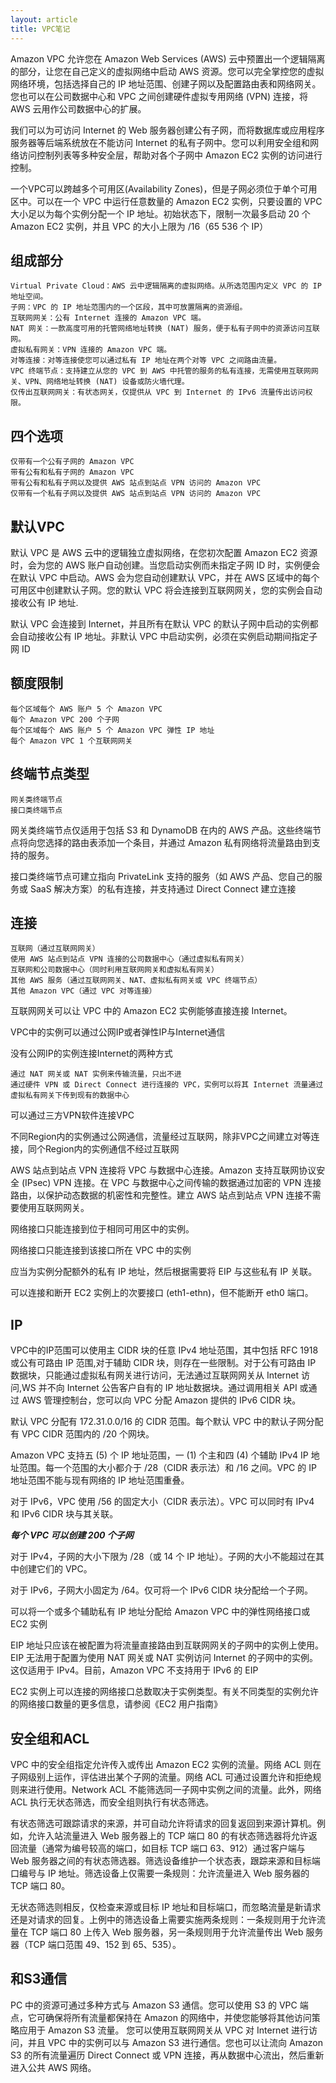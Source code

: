 ```yaml
---
layout: article
title: VPC笔记
---
```


Amazon VPC 允许您在 Amazon Web Services (AWS) 云中预置出一个逻辑隔离的部分，让您在自己定义的虚拟网络中启动 AWS 资源。您可以完全掌控您的虚拟网络环境，包括选择自己的 IP 地址范围、创建子网以及配置路由表和网络网关。您也可以在公司数据中心和 VPC 之间创建硬件虚拟专用网络 (VPN) 连接，将 AWS 云用作公司数据中心的扩展。

我们可以为可访问 Internet 的 Web 服务器创建公有子网，而将数据库或应用程序服务器等后端系统放在不能访问 Internet 的私有子网中。您可以利用安全组和网络访问控制列表等多种安全层，帮助对各个子网中 Amazon EC2 实例的访问进行控制。

一个VPC可以跨越多个可用区(Availability Zones)，但是子网必须位于单个可用区中。可以在一个 VPC 中运行任意数量的 Amazon EC2 实例，只要设置的 VPC 大小足以为每个实例分配一个 IP 地址。初始状态下，限制一次最多启动 20 个 Amazon EC2 实例，并且 VPC 的大小上限为 /16（65 536 个 IP）

## 组成部分

```
Virtual Private Cloud：AWS 云中逻辑隔离的虚拟网络。从所选范围内定义 VPC 的 IP 地址空间。
子网：VPC 的 IP 地址范围内的一个区段，其中可放置隔离的资源组。
互联网网关：公有 Internet 连接的 Amazon VPC 端。
NAT 网关：一款高度可用的托管网络地址转换 (NAT) 服务，便于私有子网中的资源访问互联网。
虚拟私有网关：VPN 连接的 Amazon VPC 端。
对等连接：对等连接使您可以通过私有 IP 地址在两个对等 VPC 之间路由流量。
VPC 终端节点：支持建立从您的 VPC 到 AWS 中托管的服务的私有连接，无需使用互联网网关、VPN、网络地址转换 (NAT) 设备或防火墙代理。
仅传出互联网网关：有状态网关，仅提供从 VPC 到 Internet 的 IPv6 流量传出访问权限。
```


## 四个选项

```
仅带有一个公有子网的 Amazon VPC
带有公有和私有子网的 Amazon VPC
带有公有和私有子网以及提供 AWS 站点到站点 VPN 访问的 Amazon VPC
仅带有一个私有子网以及提供 AWS 站点到站点 VPN 访问的 Amazon VPC
```

## 默认VPC

默认 VPC 是 AWS 云中的逻辑独立虚拟网络，在您初次配置 Amazon EC2 资源时，会为您的 AWS 账户自动创建。当您启动实例而未指定子网 ID 时，实例便会在默认 VPC 中启动。AWS 会为您自动创建默认 VPC，并在 AWS 区域中的每个可用区中创建默认子网。您的默认 VPC 将会连接到互联网网关，您的实例会自动接收公有 IP 地址.

默认 VPC 会连接到 Internet，并且所有在默认 VPC 的默认子网中启动的实例都会自动接收公有 IP 地址。非默认 VPC 中启动实例，必须在实例启动期间指定子网 ID


## 额度限制

```
每个区域每个 AWS 账户 5 个 Amazon VPC
每个 Amazon VPC 200 个子网
每个区域每个 AWS 账户 5 个 Amazon VPC 弹性 IP 地址
每个 Amazon VPC 1 个互联网网关
```


## 终端节点类型

```
网关类终端节点
接口类终端节点
```

网关类终端节点仅适用于包括 S3 和 DynamoDB 在内的 AWS 产品。这些终端节点将向您选择的路由表添加一个条目，并通过 Amazon 私有网络将流量路由到支持的服务。

接口类终端节点可建立指向 PrivateLink 支持的服务（如 AWS 产品、您自己的服务或 SaaS 解决方案）的私有连接，并支持通过 Direct Connect 建立连接


## 连接

```
互联网（通过互联网网关）
使用 AWS 站点到站点 VPN 连接的公司数据中心（通过虚拟私有网关）
互联网和公司数据中心（同时利用互联网网关和虚拟私有网关）
其他 AWS 服务（通过互联网网关、NAT、虚拟私有网关或 VPC 终端节点）
其他 Amazon VPC（通过 VPC 对等连接）
```

互联网网关可以让 VPC 中的 Amazon EC2 实例能够直接连接 Internet。

VPC中的实例可以通过公网IP或者弹性IP与Internet通信

没有公网IP的实例连接Internet的两种方式

```
通过 NAT 网关或 NAT 实例来传输流量，只出不进
通过硬件 VPN 或 Direct Connect 进行连接的 VPC，实例可以将其 Internet 流量通过虚拟私有网关下传到现有的数据中心
```

可以通过三方VPN软件连接VPC

不同Region内的实例通过公网通信，流量经过互联网，除非VPC之间建立对等连接，同个Region内的实例通信不经过互联网

AWS 站点到站点 VPN 连接将 VPC 与数据中心连接。Amazon 支持互联网协议安全 (IPsec) VPN 连接。在 VPC 与数据中心之间传输的数据通过加密的 VPN 连接路由，以保护动态数据的机密性和完整性。建立 AWS 站点到站点 VPN 连接不需要使用互联网网关。

网络接口只能连接到位于相同可用区中的实例。

网络接口只能连接到该接口所在 VPC 中的实例

应当为实例分配额外的私有 IP 地址，然后根据需要将 EIP 与这些私有 IP 关联。

可以连接和断开 EC2 实例上的次要接口 (eth1-ethn)，但不能断开 eth0 端口。

## IP

VPC中的IP范围可以使用主 CIDR 块的任意 IPv4 地址范围，其中包括 RFC 1918 或公有可路由 IP 范围,对于辅助 CIDR 块，则存在一些限制。对于公有可路由 IP 数据块，只能通过虚拟私有网关进行访问，无法通过互联网网关从 Internet 访问,WS 并不向 Internet 公告客户自有的 IP 地址数据块。通过调用相关 API 或通过 AWS 管理控制台，您可以向 VPC 分配 Amazon 提供的 IPv6 CIDR 块。

默认 VPC 分配有 172.31.0.0/16 的 CIDR 范围。每个默认 VPC 中的默认子网分配有 VPC CIDR 范围内的 /20 个网块。 

Amazon VPC 支持五 (5) 个 IP 地址范围，一 (1) 个主和四 (4) 个辅助 IPv4 IP 地址范围。每一个范围的大小都介于 /28（CIDR 表示法）和 /16 之间。VPC 的 IP 地址范围不能与现有网络的 IP 地址范围重叠。

对于 IPv6，VPC 使用 /56 的固定大小（CIDR 表示法）。VPC 可以同时有 IPv4 和 IPv6 CIDR 块与其关联。

***每个 VPC 可以创建 200 个子网***

对于 IPv4，子网的大小下限为 /28（或 14 个 IP 地址）。子网的大小不能超过在其中创建它们的 VPC。

对于 IPv6，子网大小固定为 /64。仅可将一个 IPv6 CIDR 块分配给一个子网。

可以将一个或多个辅助私有 IP 地址分配给 Amazon VPC 中的弹性网络接口或 EC2 实例

EIP 地址只应该在被配置为将流量直接路由到互联网网关的子网中的实例上使用。EIP 无法用于配置为使用 NAT 网关或 NAT 实例访问 Internet 的子网中的实例。这仅适用于 IPv4。目前，Amazon VPC 不支持用于 IPv6 的 EIP

EC2 实例上可以连接的网络接口总数取决于实例类型。有关不同类型的实例允许的网络接口数量的更多信息，请参阅《EC2 用户指南》


## 安全组和ACL

VPC 中的安全组指定允许传入或传出 Amazon EC2 实例的流量。网络 ACL 则在子网级别上运作，评估进出某个子网的流量。网络 ACL 可通过设置允许和拒绝规则来进行使用。Network ACL 不能筛选同一子网中实例之间的流量。此外，网络 ACL 执行无状态筛选，而安全组则执行有状态筛选。

有状态筛选可跟踪请求的来源，并可自动允许将请求的回复返回到来源计算机。例如，允许入站流量进入 Web 服务器上的 TCP 端口 80 的有状态筛选器将允许返回流量（通常为编号较高的端口，如目标 TCP 端口 63、912）通过客户端与 Web 服务器之间的有状态筛选器。筛选设备维护一个状态表，跟踪来源和目标端口编号与 IP 地址。筛选设备上仅需要一条规则：允许流量进入 Web 服务器的 TCP 端口 80。

无状态筛选则相反，仅检查来源或目标 IP 地址和目标端口，而忽略流量是新请求还是对请求的回复。上例中的筛选设备上需要实施两条规则：一条规则用于允许流量在 TCP 端口 80 上传入 Web 服务器，另一条规则用于允许流量传出 Web 服务器（TCP 端口范围 49、152 到 65、535）。


## 和S3通信

PC 中的资源可通过多种方式与 Amazon S3 通信。您可以使用 S3 的 VPC 端点，它可确保将所有流量都保持在 Amazon 的网络中，并使您能够将其他访问策略应用于 Amazon S3 流量。
您可以使用互联网网关从 VPC 对 Internet 进行访问，并且 VPC 中的实例可以与 Amazon S3 进行通信。您也可以让流向 Amazon S3 的所有流量遍历 Direct Connect 或 VPN 连接，再从数据中心流出，然后重新进入公共 AWS 网络。
